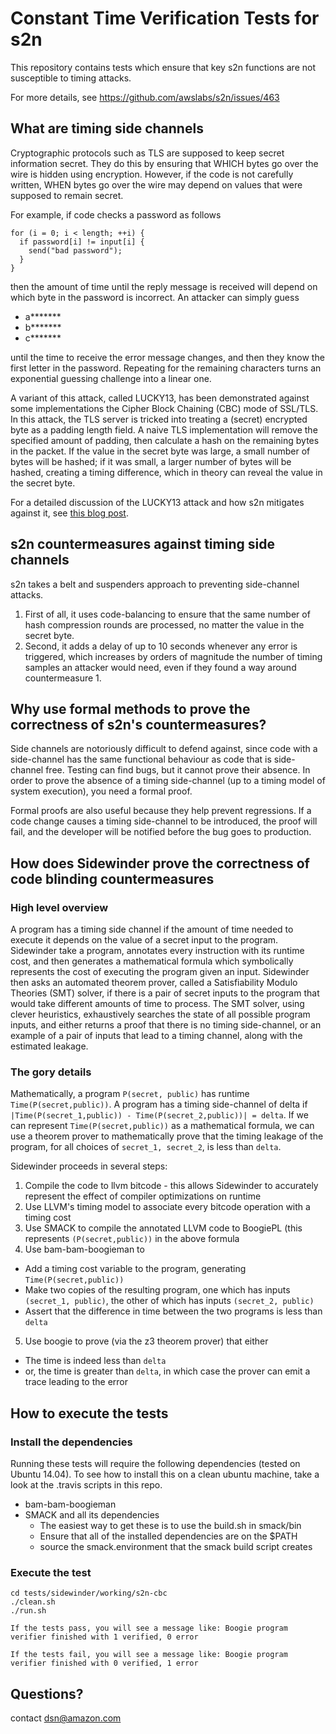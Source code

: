# Constant Time Verification Tests for s2n

This repository contains tests which ensure that key s2n functions
are not susceptible to timing attacks.

For more details, see https://github.com/awslabs/s2n/issues/463


## What are timing side channels

Cryptographic protocols such as TLS are supposed to keep secret information secret.
They do this by ensuring that WHICH bytes go over the wire is hidden using encryption.
However, if the code is not carefully written, WHEN bytes go over the wire may depend
on values that were supposed to remain secret.

For example, if code checks a password as follows

```
for (i = 0; i < length; ++i) {
  if password[i] != input[i] {
    send("bad password");
  }
}
```
then the amount of time until the reply message is received will depend on which byte in the password
is incorrect.  An attacker can simply guess
  * a*******
  * b*******
  * c*******

until the time to receive the error message changes, and then they know the first letter in the password.
Repeating for the remaining characters turns an exponential guessing challenge into a linear one.

A variant of this attack, called LUCKY13, has been demonstrated against some implementations the Cipher Block Chaining (CBC) mode of SSL/TLS. In this attack, the TLS server is tricked into treating a (secret) encrypted byte as a padding length field. A naive TLS implementation will remove the specified amount of padding, then calculate a hash on the remaining bytes in the packet. If the value in the secret byte was large, a small number of bytes will be hashed; if it was small, a larger number of bytes will be hashed, creating a timing difference, which in theory can reveal the value in the secret byte.

For a detailed discussion of the LUCKY13 attack and how s2n mitigates against it, see [this blog post](https://aws.amazon.com/blogs/security/s2n-and-lucky-13/). 

## s2n countermeasures against timing side channels

s2n takes a belt and suspenders approach to preventing side-channel attacks.
1. First of all, it uses code-balancing to ensure that the same number of hash compression rounds are processed, no matter the value in the secret byte.
2. Second, it adds a delay of up to 10 seconds whenever any error is triggered, which increases by orders of magnitude the number of timing samples an attacker would need, even if they found a way around countermeasure 1. 

## Why use formal methods to prove the correctness of s2n's countermeasures?
Side channels are notoriously difficult to defend against, since code with a side-channel has the same functional behaviour as code that is side-channel free. Testing can find bugs, but it cannot prove their absence.  In order to prove the absence of a timing side-channel (up to a timing model of system execution), you need a formal proof.

Formal proofs are also useful because they help prevent regressions.  If a code change causes a timing side-channel to be introduced, the proof will fail, and the developer will be notified before the bug goes to production.

## How does Sidewinder prove the correctness of code blinding countermeasures

### High level overview
A program has a timing side channel if the amount of time needed to execute it depends on the value of a secret input to the program. Sidewinder take a program, annotates every instruction with its runtime cost, and then generates a mathematical formula which symbolically represents the cost of executing the program given an input.  Sidewinder then asks an automated theorem prover, called a Satisfiability Modulo Theories (SMT) solver, if there is a pair of secret inputs to the program that would take different amounts of time to process.  The SMT solver, using clever heuristics, exhaustively searches the state of all possible program inputs, and either returns a proof that there is no timing side-channel, or an example of a pair of inputs that lead to a timing channel, along with the estimated leakage.

### The gory details

Mathematically, a program `P(secret, public)` has runtime `Time(P(secret,public))`. A program has a timing side-channel of delta if `|Time(P(secret_1,public)) - Time(P(secret_2,public))| = delta`.  If we can represent `Time(P(secret,public))` as a mathematical formula, we can use a theorem prover to mathematically prove that the timing leakage of the program, for all choices of `secret_1, secret_2`, is less than `delta`. 

Sidewinder proceeds in several steps:
1. Compile the code to llvm bitcode - this allows Sidewinder to accurately represent the effect of compiler optimizations on runtime
2. Use LLVM's timing model to associate every bitcode operation with a timing cost
3. Use SMACK to compile the annotated LLVM code to BoogiePL (this represents `(P(secret,public))` in the above formula
4. Use bam-bam-boogieman to
  * Add a timing cost variable to the program, generating `Time(P(secret,public))`
  * Make two copies of the resulting program, one which has inputs `(secret_1, public)`, the other of which has inputs `(secret_2, public)`
  * Assert that the difference in time between the two programs is less than `delta`
5. Use boogie to prove (via the z3 theorem prover) that either
  * The time is indeed less than `delta`
  * or, the time is greater than `delta`, in which case the prover can emit a trace leading to the error


## How to execute the tests

### Install the dependencies
Running these tests will require the following dependencies
(tested on Ubuntu 14.04).  To see how to install this on a clean ubuntu machine, 
take a look at the .travis scripts in this repo.

- bam-bam-boogieman 
- SMACK and all its dependencies
  - The easiest way to get these is to use the build.sh in smack/bin
  - Ensure that all of the installed dependencies are on the $PATH
  - source the smack.environment that the smack build script creates

### Execute the test

```
cd tests/sidewinder/working/s2n-cbc
./clean.sh
./run.sh

If the tests pass, you will see a message like: Boogie program verifier finished with 1 verified, 0 error

If the tests fail, you will see a message like: Boogie program verifier finished with 0 verified, 1 error
```


## Questions?
contact dsn@amazon.com